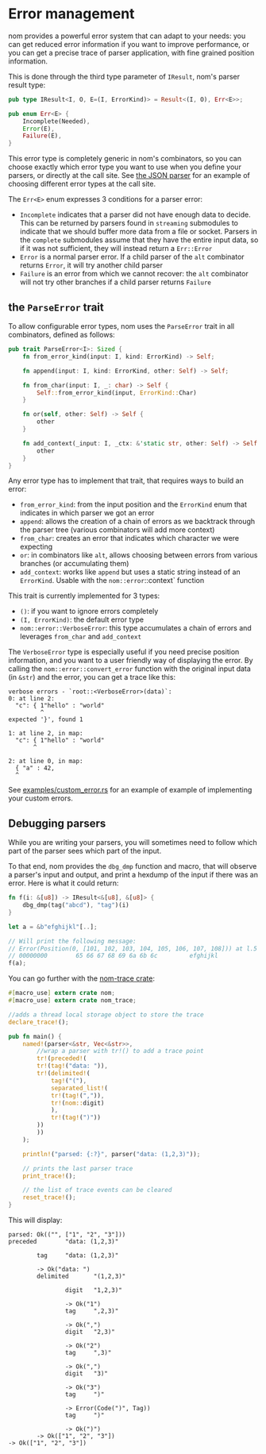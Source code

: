# Error management

nom provides a powerful error system that can adapt to your needs: you can
get reduced error information if you want to improve performance, or you can
get a precise trace of parser application, with fine grained position information.

This is done through the third type parameter of `IResult`, nom's parser result
type:

```rust
pub type IResult<I, O, E=(I, ErrorKind)> = Result<(I, O), Err<E>>;

pub enum Err<E> {
    Incomplete(Needed),
    Error(E),
    Failure(E),
}
```

This error type is completely generic in nom's combinators, so you can choose
exactly which error type you want to use when you define your parsers, or
directly at the call site.
See [the JSON parser](https://github.com/Geal/nom/blob/5405e1173f1052f7e006dcb0b9cfda2b06557b65/examples/json.rs#L209-L286)
for an example of choosing different error types at the call site.

The `Err<E>` enum expresses 3 conditions for a parser error:
- `Incomplete` indicates that a parser did not have enough data to decide. This can be returned by parsers found in `streaming` submodules to indicate that we should buffer more data from a file or socket. Parsers in the `complete` submodules assume that they have the entire input data, so if it was not sufficient, they will instead return a `Err::Error`
- `Error` is a normal parser error. If a child parser of the `alt` combinator returns `Error`, it will try another child parser
- `Failure` is an error from which we cannot recover: the `alt` combinator will not try other branches if a child parser returns `Failure`

## the `ParseError` trait

To allow configurable error types, nom uses the `ParseError` trait in all
combinators, defined as follows:

```rust
pub trait ParseError<I>: Sized {
    fn from_error_kind(input: I, kind: ErrorKind) -> Self;

    fn append(input: I, kind: ErrorKind, other: Self) -> Self;

    fn from_char(input: I, _: char) -> Self {
        Self::from_error_kind(input, ErrorKind::Char)
    }

    fn or(self, other: Self) -> Self {
        other
    }

    fn add_context(_input: I, _ctx: &'static str, other: Self) -> Self {
        other
    }
}
```

Any error type has to implement that trait, that requires ways to build an
error:
- `from_error_kind`: from the input position and the `ErrorKind` enum that indicates in which parser we got an error
- `append`: allows the creation of a chain of errors as we backtrack through the parser tree (various combinators will add more context)
- `from_char`: creates an error that indicates which character we were expecting
- `or`: in combinators like `alt`, allows choosing between errors from various branches (or accumulating them)
- `add_context`: works like `append` but uses a static string instead of an `ErrorKind`. Usable with the `nom::error`::context` function

This trait is currently implemented for 3 types:
- `()`: if you want to ignore errors completely
- `(I, ErrorKind)`: the default error type
- `nom::error::VerboseError`: this type accumulates a chain of errors and leverages `from_char` and `add_context`

The `VerboseError` type is especially useful if you need precise position information,
and you want to a user friendly way of displaying the error.
By calling the `nom::error::convert_error` function with the original input data
(in `&str`) and the error, you can get a trace like this:

```
verbose errors - `root::<VerboseError>(data)`:
0: at line 2:
  "c": { 1"hello" : "world"
         ^
expected '}', found 1

1: at line 2, in map:
  "c": { 1"hello" : "world"
       ^

2: at line 0, in map:
  { "a" : 42,
  ^
```

See [examples/custom_error.rs](https://github.com/Geal/nom/blob/master/examples/custom_error.rs)
for an example of example of implementing your custom errors.

## Debugging parsers

While you are writing your parsers, you will sometimes need to follow
which part of the parser sees which part of the input.

To that end, nom provides the `dbg_dmp` function and macro, that will observe
a parser's input and output, and print a hexdump of the input if there was an
error. Here is what it could return:

```rust
fn f(i: &[u8]) -> IResult<&[u8], &[u8]> {
    dbg_dmp(tag("abcd"), "tag")(i)
}

let a = &b"efghijkl"[..];

// Will print the following message:
// Error(Position(0, [101, 102, 103, 104, 105, 106, 107, 108])) at l.5 by ' tag ! ( "abcd" ) '
// 00000000        65 66 67 68 69 6a 6b 6c         efghijkl
f(a);
```

You can go further with the [nom-trace crate](https://github.com/rust-bakery/nom-trace):

```rust
#[macro_use] extern crate nom;
#[macro_use] extern crate nom_trace;

//adds a thread local storage object to store the trace
declare_trace!();

pub fn main() {
    named!(parser<&str, Vec<&str>>,
        //wrap a parser with tr!() to add a trace point
        tr!(preceded!(
        tr!(tag!("data: ")),
        tr!(delimited!(
            tag!("("),
            separated_list!(
            tr!(tag!(",")),
            tr!(nom::digit)
            ),
            tr!(tag!(")"))
        ))
        ))
    );

    println!("parsed: {:?}", parser("data: (1,2,3)"));

    // prints the last parser trace
    print_trace!();

    // the list of trace events can be cleared
    reset_trace!();
}
```

This will display:

```
parsed: Ok(("", ["1", "2", "3"]))
preceded        "data: (1,2,3)"

        tag     "data: (1,2,3)"

        -> Ok("data: ")
        delimited       "(1,2,3)"

                digit   "1,2,3)"

                -> Ok("1")
                tag     ",2,3)"

                -> Ok(",")
                digit   "2,3)"

                -> Ok("2")
                tag     ",3)"

                -> Ok(",")
                digit   "3)"

                -> Ok("3")
                tag     ")"

                -> Error(Code(")", Tag))
                tag     ")"

                -> Ok(")")
        -> Ok(["1", "2", "3"])
-> Ok(["1", "2", "3"])
```


